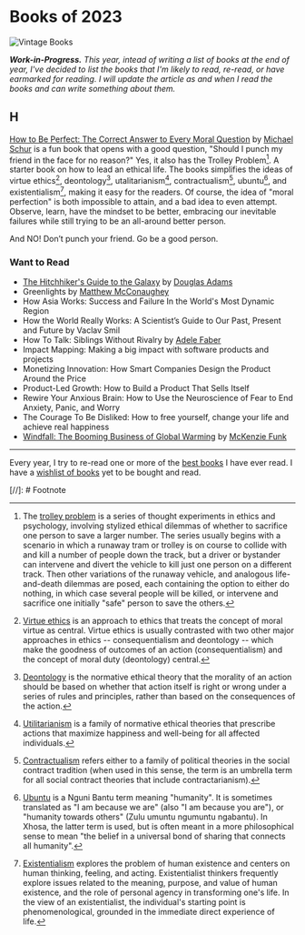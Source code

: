 # Books of 2023

<img class="content-medium" src="https://cdn.oinam.com/img/books/book-vintage.jpg" alt="Vintage Books" loading="lazy">

___Work-in-Progress.__ This year, intead of writing a list of books at the end of year, I've decided to list the books that I'm likely to read, re-read, or have earmarked for reading. I will update the article as and when I read the books and can write something about them._

## H

[How to Be Perfect: The Correct Answer to Every Moral Question](https://www.simonandschuster.com/books/How-to-Be-Perfect/Michael-Schur/9781982159313) by [Michael Schur](https://en.wikipedia.org/wiki/Michael_Schur) is a fun book that opens with a good question, "Should I punch my friend in the face for no reason?" Yes, it also has the Trolley Problem[^trolley-problem]. A starter book on how to lead an ethical life. The books simplifies the ideas of virtue ethics[^virtue-ethics], deontology[^deontology], utalitarianism[^utalitarianism], contractualism[^contractualism], ubuntu[^ubuntu], and existentialism[^existentialism], making it easy for the readers. Of course, the idea of "moral perfection" is both impossible to attain, and a bad idea to even attempt. Observe, learn, have the mindset to be better, embracing our inevitable failures while still trying to be an all-around better person.

And NO! Don’t punch your friend. Go be a good person.

### Want to Read

- [The Hitchhiker's Guide to the Galaxy](https://en.wikipedia.org/wiki/The_Hitchhiker%27s_Guide_to_the_Galaxy) by [Douglas Adams](https://en.wikipedia.org/wiki/Douglas_Adams)
- Greenlights by [Matthew McConaughey](https://en.wikipedia.org/wiki/Matthew_McConaughey)
- How Asia Works: Success and Failure In the World's Most Dynamic Region
- How the World Really Works: A Scientist’s Guide to Our Past, Present and Future by Vaclav Smil
- How To Talk: Siblings Without Rivalry by [Adele Faber](https://en.wikipedia.org/wiki/Adele_Faber)
- Impact Mapping: Making a big impact with software products and projects
- Monetizing Innovation: How Smart Companies Design the Product Around the Price
- Product-Led Growth: How to Build a Product That Sells Itself
- Rewire Your Anxious Brain: How to Use the Neuroscience of Fear to End Anxiety, Panic, and Worry
- The Courage To Be Disliked: How to free yourself, change your life and achieve real happiness
- [Windfall: The Booming Business of Global Warming](https://www.amazon.com/Windfall-Booming-Business-Global-Warming/dp/1594204012) by [McKenzie Funk](https://www.mckenziefunk.com)

---

Every year, I try to re-read one or more of the [best books](/books/) I have ever read. I have a [wishlist of books](https://www.amazon.in/hz/wishlist/ls/26U9UE2WQ2WTI) yet to be bought and read.

[//]: # Footnote

[^trolley-problem]: The [trolley problem](https://en.wikipedia.org/wiki/Trolley_problem) is a series of thought experiments in ethics and psychology, involving stylized ethical dilemmas of whether to sacrifice one person to save a larger number. The series usually begins with a scenario in which a runaway tram or trolley is on course to collide with and kill a number of people down the track, but a driver or bystander can intervene and divert the vehicle to kill just one person on a different track. Then other variations of the runaway vehicle, and analogous life-and-death dilemmas are posed, each containing the option to either do nothing, in which case several people will be killed, or intervene and sacrifice one initially "safe" person to save the others.
[^virtue-ethics]: [Virtue ethics](https://en.wikipedia.org/wiki/Virtue_ethics) is an approach to ethics that treats the concept of moral virtue as central. Virtue ethics is usually contrasted with two other major approaches in ethics -- consequentialism and deontology -- which make the goodness of outcomes of an action (consequentialism) and the concept of moral duty (deontology) central.
[^deontology]: [Deontology](https://en.wikipedia.org/wiki/Deontology) is the normative ethical theory that the morality of an action should be based on whether that action itself is right or wrong under a series of rules and principles, rather than based on the consequences of the action.
[^utalitarianism]: [Utilitarianism](https://en.wikipedia.org/wiki/Utilitarianism) is a family of normative ethical theories that prescribe actions that maximize happiness and well-being for all affected individuals.
[^contractualism]: [Contractualism](https://en.wikipedia.org/wiki/Contractualism) refers either to a family of political theories in the social contract tradition (when used in this sense, the term is an umbrella term for all social contract theories that include contractarianism).
[^ubuntu]: [Ubuntu](https://en.wikipedia.org/wiki/Ubuntu_philosophy) is a Nguni Bantu term meaning "humanity". It is sometimes translated as "I am because we are" (also "I am because you are"), or "humanity towards others" (Zulu umuntu ngumuntu ngabantu). In Xhosa, the latter term is used, but is often meant in a more philosophical sense to mean "the belief in a universal bond of sharing that connects all humanity".
[^existentialism]: [Existentialism](https://en.wikipedia.org/wiki/Existentialism) explores the problem of human existence and centers on human thinking, feeling, and acting. Existentialist thinkers frequently explore issues related to the meaning, purpose, and value of human existence, and the role of personal agency in transforming one's life. In the view of an existentialist, the individual's starting point is phenomenological, grounded in the immediate direct experience of life.